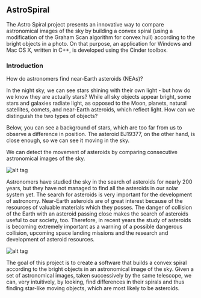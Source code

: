 ## AstroSpiral

The Astro Spiral project presents an innovative way to compare astronomical images of the sky by building a convex spiral (using a modification of the Graham Scan algorithm for convex hull) according to the bright objects in a photo. On that purpose, an application for Windows and Mac OS X, written in C++, is developed using the Cinder toolbox.

### Introduction

How do astronomers find near-Earth asteroids (NEAs)? 

In the night sky, we can see stars shining with their own light - but how do we know they are actually stars? While all sky objects appear bright, some stars and galaxies radiate light, as opposed to the Moon, planets, natural satellites, comets, and near-Earth asteroids, which reflect light. How can we distinguish the two types of objects? 

Below, you can see a background of stars, which are too far from us to observe a difference in position. The asteroid BJ19377, on the other hand, is close enough, so we can see it moving in the sky.

We can detect the movement of asteroids by comparing consecutive astronomical images of the sky.

![alt tag](http://iasc.hsutx.edu/images/astro.gif)

Astronomers have studied the sky in the search of asteroids for nearly 200 years, but they have not managed to find all the asteroids in our solar system yet. The search for asteroids is very important for the development of astronomy. Near-Earth asteroids are of great interest because of the resources of valuable materials which they posses. The danger of collision of the Earth with an asteroid passing close makes the search of asteroids useful to our society, too. Therefore, in recent years the study of asteroids is becoming extremely important as a warning of a possible dangerous collision, upcoming space landing missions and the research and development of asteroid resources.

![alt tag](https://i.ytimg.com/vi/fP8qTDIhYUE/maxresdefault.jpg)

The goal of this project is to create a software that builds a convex spiral according to the bright objects in an astronomical image of the sky. Given a set of astronomical images, taken successively by the same telescope, we can, very intuitively, by looking, find differences in their spirals and thus finding star-like moving objects, which are most likely to be asteroids.

